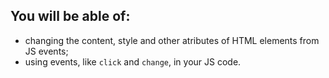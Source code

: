 ## You will be able of:

- changing the content, style and other atributes of HTML elements from JS events;
- using events, like `click` and `change`, in your JS code.
